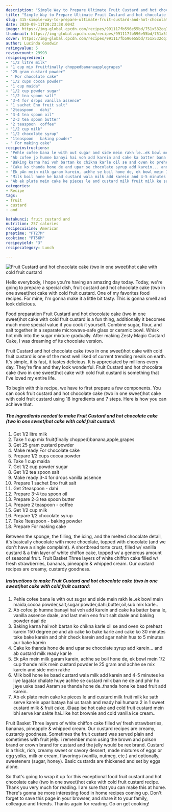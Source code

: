 ```yaml
---
description: "Simple Way to Prepare Ultimate Fruit Custard and hot chocolate cake (two in one sweet)hot cake with cold fruit custard"
title: "Simple Way to Prepare Ultimate Fruit Custard and hot chocolate cake (two in one sweet)hot cake with cold fruit custard"
slug: 415-simple-way-to-prepare-ultimate-fruit-custard-and-hot-chocolate-cake-two-in-one-sweethot-cake-with-cold-fruit-custard
date: 2020-09-11T20:23:38.004Z
image: https://img-global.cpcdn.com/recipes/991117fb596e55bd/751x532cq70/fruit-custard-and-hot-chocolate-cake-two-in-one-sweethot-cake-with-cold-fruit-custard-recipe-main-photo.jpg
thumbnail: https://img-global.cpcdn.com/recipes/991117fb596e55bd/751x532cq70/fruit-custard-and-hot-chocolate-cake-two-in-one-sweethot-cake-with-cold-fruit-custard-recipe-main-photo.jpg
cover: https://img-global.cpcdn.com/recipes/991117fb596e55bd/751x532cq70/fruit-custard-and-hot-chocolate-cake-two-in-one-sweethot-cake-with-cold-fruit-custard-recipe-main-photo.jpg
author: Lucinda Goodwin
ratingvalue: 5
reviewcount: 29993
recipeingredient:
- "1/2 litre milk"
- "1 cup mix fruitfinally choppedbananaapplegrapes"
- "25 gram custard powder"
- " For chocolate cake"
- "1/2 cups cocoa powder"
- "1 cup maida"
- "1/2 cup powder sugar"
- "1/2 tea spoon salt"
- "3-4 for drops vanilla assence"
- "1 sachet Eno fruit salt"
- "2teaspoon   dahi"
- "3-4 tea spoon oil"
- "2-3 tea spoon butter"
- "2 teaspoon  coffee"
- "1/2 cup milk"
- "1/2 chocolate syrup"
- "1teaspoon   baking powder"
- " For making cake"
recipeinstructions:
- "Pehle cofee bana le with out sugar and side mein rakh le..ek bowl mein maida,cocoa powder,salt,sugar powder,dahi,butter,oil,sub mix karle.."
- "Ab cofee jo humne banayi hai voh add karein and cake ka batter bana le, vanilla assence daale, and last mein eno fruit salt daale and baking powder daal de"
- "Baking karna hai voh bartan ko chikna karle oil se and oven ko preheat karein 150 degree pe and ab cake ko bake karle and cake ko 30 minutes take bake karein and phir check karein and agar nahin hua to 5 minutes aur bake karein"
- "Cake ko thanda hone de and upar se chocolate syrup add karein... and ab custard milk ready kar le"
- "Ek pAn mein milk garam karein, achhe se boil hone de, ek bowl mein 1/2 cup thande milk mein custard powder le 25 gram and achhe se mix karein and side mein rakhe"
- "Milk boil hone ke baad custard wala milk add karein and 4-5 minutes ke liye lagatar chalate huye achhe se custard milk ban ne de and phir ho jaye uske baad Aaram se thanda hone de..thanda hone ke baad fruit add karein."
- "Ab ek plate mein cake ke pieces le and custard milk fruit milk ke sath serve karein upar bataya hai us tarah and ready hai humara 2 in 1 sweet custard milk &amp; fruit cake..😊aap ise hot cake and cold fruit custard mein bhi serve kar sakte hai..like hot brownie and cold vanilla ice cream.."
categories:
- Recipe
tags:
- fruit
- custard
- and

katakunci: fruit custard and 
nutrition: 257 calories
recipecuisine: American
preptime: "PT27M"
cooktime: "PT56M"
recipeyield: "3"
recipecategory: Lunch

---
```



![Fruit Custard and hot chocolate cake (two in one sweet)hot cake with cold fruit custard](https://img-global.cpcdn.com/recipes/991117fb596e55bd/751x532cq70/fruit-custard-and-hot-chocolate-cake-two-in-one-sweethot-cake-with-cold-fruit-custard-recipe-main-photo.jpg)

Hello everybody, I hope you're having an amazing day today. Today, we're going to prepare a special dish, fruit custard and hot chocolate cake (two in one sweet)hot cake with cold fruit custard. One of my favorites food recipes. For mine, I'm gonna make it a little bit tasty. This is gonna smell and look delicious.

Food preparation Fruit Custard and hot chocolate cake (two in one sweet)hot cake with cold fruit custard is a fun thing, additionally it becomes much more special value if you cook it yourself. Combine sugar, flour, and salt together in a separate microwave-safe glass or ceramic bowl. Whisk hot milk into the sugar mixture gradually. After making Zesty Magic Custard Cake, I was dreaming of its chocolate version.

Fruit Custard and hot chocolate cake (two in one sweet)hot cake with cold fruit custard is one of the most well liked of current trending meals on earth. It's simple, it is fast, it tastes delicious. It is appreciated by millions every day. They're fine and they look wonderful. Fruit Custard and hot chocolate cake (two in one sweet)hot cake with cold fruit custard is something that I've loved my entire life.


To begin with this recipe, we have to first prepare a few components. You can cook fruit custard and hot chocolate cake (two in one sweet)hot cake with cold fruit custard using 18 ingredients and 7 steps. Here is how you can achieve that.

<!--inarticleads1-->

##### The ingredients needed to make Fruit Custard and hot chocolate cake (two in one sweet)hot cake with cold fruit custard:

1. Get 1/2 litre milk
1. Take 1 cup mix fruit(finally chopped)banana,apple,grapes
1. Get 25 gram custard powder
1. Make ready  For chocolate cake
1. Prepare 1/2 cups cocoa powder
1. Take 1 cup maida
1. Get 1/2 cup powder sugar
1. Get 1/2 tea spoon salt
1. Make ready 3-4 for drops vanilla assence
1. Prepare 1 sachet Eno fruit salt
1. Get 2teaspoon -  dahi
1. Prepare 3-4 tea spoon oil
1. Prepare 2-3 tea spoon butter
1. Prepare 2 teaspoon - coffee
1. Get 1/2 cup milk
1. Prepare 1/2 chocolate syrup
1. Take 1teaspoon -  baking powder
1. Prepare  For making cake


Between the sponge, the filling, the icing, and the melted chocolate detail, it&#39;s basically chocolate with more chocolate, topped with chocolate (and we don&#39;t have a single complaint). A shortbread torte crust, filled w/ vanilla custard &amp; a thin layer of white chiffon cake, topped w/ a generous amount of seasonal fruit. Fruit Basket Three layers of white chiffon cake filled w/ fresh strawberries, bananas, pineapple &amp; whipped cream. Our custard recipes are creamy, custardy goodness. 

<!--inarticleads2-->

##### Instructions to make Fruit Custard and hot chocolate cake (two in one sweet)hot cake with cold fruit custard:

1. Pehle cofee bana le with out sugar and side mein rakh le..ek bowl mein maida,cocoa powder,salt,sugar powder,dahi,butter,oil,sub mix karle..
1. Ab cofee jo humne banayi hai voh add karein and cake ka batter bana le, vanilla assence daale, and last mein eno fruit salt daale and baking powder daal de
1. Baking karna hai voh bartan ko chikna karle oil se and oven ko preheat karein 150 degree pe and ab cake ko bake karle and cake ko 30 minutes take bake karein and phir check karein and agar nahin hua to 5 minutes aur bake karein
1. Cake ko thanda hone de and upar se chocolate syrup add karein... and ab custard milk ready kar le
1. Ek pAn mein milk garam karein, achhe se boil hone de, ek bowl mein 1/2 cup thande milk mein custard powder le 25 gram and achhe se mix karein and side mein rakhe
1. Milk boil hone ke baad custard wala milk add karein and 4-5 minutes ke liye lagatar chalate huye achhe se custard milk ban ne de and phir ho jaye uske baad Aaram se thanda hone de..thanda hone ke baad fruit add karein.
1. Ab ek plate mein cake ke pieces le and custard milk fruit milk ke sath serve karein upar bataya hai us tarah and ready hai humara 2 in 1 sweet custard milk &amp; fruit cake..😊aap ise hot cake and cold fruit custard mein bhi serve kar sakte hai..like hot brownie and cold vanilla ice cream..


Fruit Basket Three layers of white chiffon cake filled w/ fresh strawberries, bananas, pineapple &amp; whipped cream. Our custard recipes are creamy, custardy goodness. Sometimes the fruit custard was served plain and sometimes with fruit jelly. i remember mom using the brown and polson brand or crown brand for custard and the jelly would be rex brand. Custard is a thick, rich, creamy sweet or savory dessert, made mixtures of eggs or egg yolks, milk or cream, flavorings (vanilla, nutmeg, etc.) and optionally, sweeteners (sugar, honey). Basic custards are thickened and set by eggs alone. 

So that's going to wrap it up for this exceptional food fruit custard and hot chocolate cake (two in one sweet)hot cake with cold fruit custard recipe. Thank you very much for reading. I am sure that you can make this at home. There's gonna be more interesting food in home recipes coming up. Don't forget to save this page in your browser, and share it to your family, colleague and friends. Thanks again for reading. Go on get cooking!
